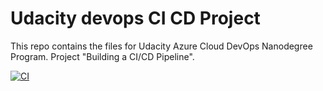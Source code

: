 # Udacity devops CI CD Project

This repo contains the files for Udacity Azure Cloud DevOps Nanodegree Program. 
Project "Building a CI/CD Pipeline".

[![CI](https://github.com/Aninhas190/udacity-devops-CI-CD/actions/workflows/main.yml/badge.svg)](https://github.com/Aninhas190/udacity-devops-CI-CD/actions/workflows/main.yml)
